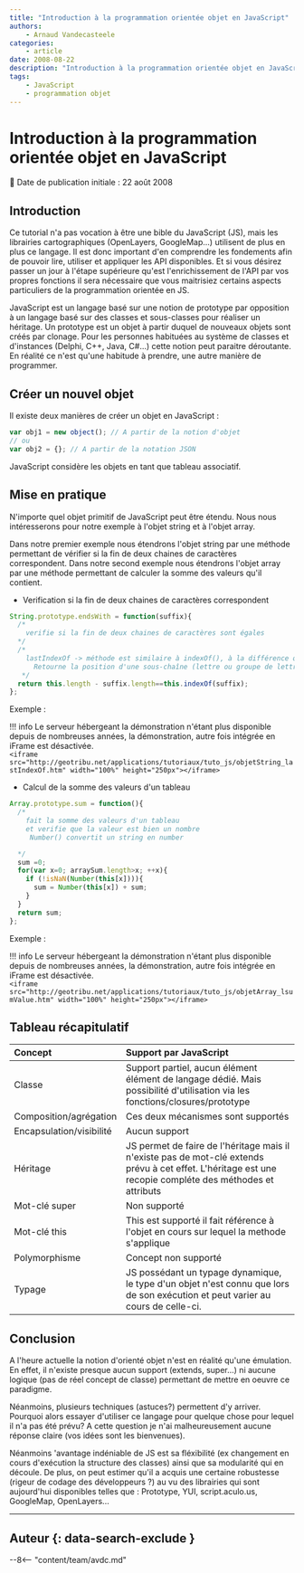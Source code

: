 ```yaml
---
title: "Introduction à la programmation orientée objet en JavaScript"
authors:
    - Arnaud Vandecasteele
categories:
    - article
date: 2008-08-22
description: "Introduction à la programmation orientée objet en JavaScript"
tags:
    - JavaScript
    - programmation objet
---
```


# Introduction à la programmation orientée objet en JavaScript

:calendar: Date de publication initiale : 22 août 2008

## Introduction

Ce tutorial n'a pas vocation à être une bible du JavaScript (JS), mais les librairies cartographiques (OpenLayers, GoogleMap...) utilisent de plus en plus ce langage. Il est donc important d'en comprendre les fondements afin de pouvoir lire, utiliser et appliquer les API disponibles. Et si vous désirez passer un jour à l'étape supérieure qu'est l'enrichissement de l'API par vos propres fonctions il sera nécessaire que vous maitrisiez certains aspects particuliers de la programmation orientée en JS.

JavaScript est un langage basé sur une notion de prototype par opposition à un langage basé sur des classes et sous-classes pour réaliser un héritage. Un prototype est un objet à partir duquel de nouveaux objets sont créés par clonage. Pour les personnes habituées au système de classes et d'instances (Delphi, C++, Java, C#...) cette notion peut paraitre déroutante. En réalité ce n'est qu'une habitude à prendre, une autre manière de programmer.

## Créer un nouvel objet

Il existe deux manières de créer un objet en JavaScript :

```javascript
var obj1 = new object(); // A partir de la notion d'objet
// ou
var obj2 = {}; // A partir de la notation JSON
```

JavaScript considère les objets en tant que tableau associatif.

## Mise en pratique

N'importe quel objet primitif de JavaScript peut être étendu. Nous nous intéresserons pour notre exemple à l'objet string et à l'objet array.

Dans notre premier exemple nous étendrons l'objet string par une méthode permettant de vérifier si la fin de deux chaines de caractères correspondent.
Dans notre second exemple nous étendrons l'objet array par une méthode permettant de calculer la somme des valeurs qu'il contient.

- Verification si la fin de deux chaines de caractères correspondent

```javascript
String.prototype.endsWith = function(suffix){
  /*
    verifie si la fin de deux chaines de caractères sont égales
  */
  /*
    lastIndexOf -> méthode est similaire à indexOf(), à la différence que la recherche se fait de droite à gauche :
      Retourne la position d'une sous-chaîne (lettre ou groupe de lettres) dans une chaîne de caractère
   */
  return this.length - suffix.length==this.indexOf(suffix);
};
```

Exemple :

!!! info
    Le serveur hébergeant la démonstration n'étant plus disponible depuis de nombreuses années, la démonstration, autre fois intégrée en iFrame est désactivée.  
    `<iframe src="http://geotribu.net/applications/tutoriaux/tuto_js/objetString_lastIndexOf.htm" width="100%" height="250px"></iframe>`

- Calcul de la somme des valeurs d'un tableau

```javascript
Array.prototype.sum = function(){
  /*
    fait la somme des valeurs d'un tableau
    et verifie que la valeur est bien un nombre
     Number() convertit un string en number

  */
  sum =0;
  for(var x=0; arraySum.length>x; ++x){
    if (!isNaN(Number(this[x]))){
      sum = Number(this[x]) + sum;
    }
  }
  return sum;
};
```

Exemple :

!!! info
    Le serveur hébergeant la démonstration n'étant plus disponible depuis de nombreuses années, la démonstration, autre fois intégrée en iFrame est désactivée.  
    `<iframe src="http://geotribu.net/applications/tutoriaux/tuto_js/objetArray_lsumValue.htm" width="100%" height="250px"></iframe>`

## Tableau récapitulatif

|Concept	|Support par JavaScript|
|:--------------- |:---------------|
|Classe	|Support partiel, aucun élément élément de langage dédié. Mais possibilité d'utilisation via les fonctions/closures/prototype|
Composition/agrégation	|Ces deux mécanismes sont supportés|
Encapsulation/visibilité	|Aucun support|
Héritage	|JS permet de faire de l'héritage mais il n'existe pas de mot-clé extends prévu à cet effet. L'héritage est une recopie compléte des méthodes et attributs|
Mot-clé super	|Non supporté|
Mot-clé this	|This est supporté il fait référence à l'objet en cours sur lequel la methode s'applique|
Polymorphisme	|Concept non supporté|
Typage	|JS possédant un typage dynamique, le type d'un objet n'est connu que lors de son exécution et peut varier au cours de celle-ci.|

## Conclusion

A l'heure actuelle la notion d'orienté objet n'est en réalité qu'une émulation. En effet, il n'existe presque aucun support (extends, super...) ni aucune logique (pas de réel concept de classe) permettant de mettre en oeuvre ce paradigme.

Néanmoins, plusieurs techniques (astuces?) permettent d'y arriver. Pourquoi alors essayer d'utiliser ce langage pour quelque chose pour lequel il n'a pas été prévu? A cette question je n'ai malheureusement aucune réponse claire (vos idées sont les bienvenues).

Néanmoins 'avantage indéniable de JS est sa fléxibilité (ex changement en cours d'exécution la structure des classes) ainsi que sa modularité qui en découle. De plus, on peut estimer qu'il a acquis une certaine robustesse (rigeur de codage des développeurs ?) au vu des librairies qui sont aujourd'hui disponibles telles que : Prototype, YUI, script.aculo.us, GoogleMap, OpenLayers...

----

## Auteur {: data-search-exclude }

--8<-- "content/team/avdc.md"
